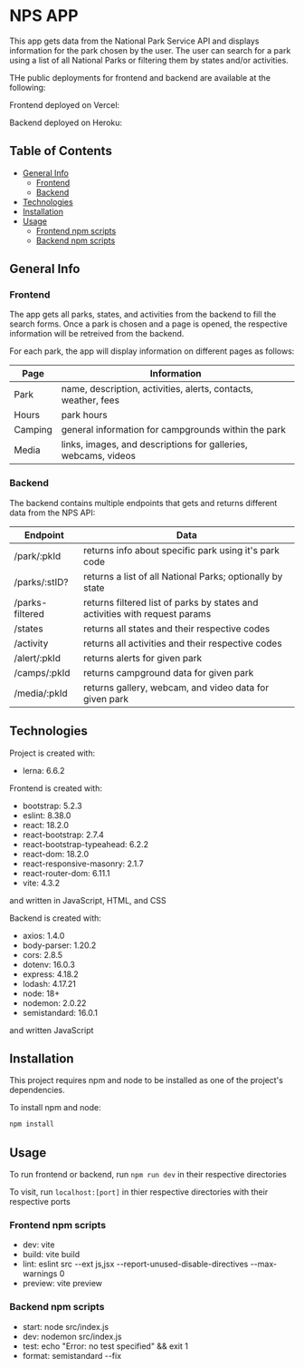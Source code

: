 # NPS APP

This app gets data from the National Park Service API and displays information
for the park chosen by the user. The user can search for a park using a list of
all National Parks or filtering them by states and/or activities.

THe public deployments for frontend and backend are available at the following:

Frontend deployed on Vercel:

Backend deployed on Heroku:


## Table of Contents

* [General Info](#general-info)
  * [Frontend](#frontend)
  * [Backend](#backend)
* [Technologies](#technologies)
* [Installation](#installation)
* [Usage](#usage)
  * [Frontend npm scripts](#frontend-npm-scripts)
  * [Backend npm scripts](#backend-npm-scripts)


## General Info

### Frontend

The app gets all parks, states, and activities from the backend to fill the search
forms. Once a park is chosen and a page is opened, the respective information
will be retreived from the backend.

For each park, the app will display information on different pages as follows:

| Page | Information |
| ---- | ----------- |
| Park | name, description, activities, alerts, contacts, weather, fees |
| Hours | park hours |
| Camping | general information for campgrounds within the park |
| Media | links, images, and descriptions for galleries, webcams, videos |

### Backend

The backend contains multiple endpoints that gets and returns different data
from the NPS API:

| Endpoint | Data |
| --- | --- |
| /park/:pkId | returns info about specific park using it's park code |
| /parks/:stID? | returns a list of all National Parks; optionally by state |
| /parks-filtered | returns filtered list of parks by states and activities with request params |
| /states | returns all states and their respective codes |
| /activity | returns all activities and their respective codes |
| /alert/:pkId | returns alerts for given park |
| /camps/:pkId | returns campground data for given park |
| /media/:pkId | returns gallery, webcam, and video data for given park |


## Technologies

Project is created with:
* lerna: 6.6.2

Frontend is created with:
* bootstrap: 5.2.3
* eslint: 8.38.0
* react: 18.2.0
* react-bootstrap: 2.7.4
* react-bootstrap-typeahead: 6.2.2
* react-dom: 18.2.0
* react-responsive-masonry: 2.1.7
* react-router-dom: 6.11.1
* vite: 4.3.2

and written in JavaScript, HTML, and CSS

Backend is created with:
* axios: 1.4.0
* body-parser: 1.20.2
* cors: 2.8.5
* dotenv: 16.0.3
* express: 4.18.2
* lodash: 4.17.21
* node: 18+
* nodemon: 2.0.22
* semistandard: 16.0.1

and written JavaScript


## Installation

This project requires npm and node to be installed as one of the project's
dependencies.

To install npm and node:

```bash
npm install
```

## Usage

To run frontend or backend, run `npm run dev` in their respective directories

To visit, run  `localhost:[port]` in thier respective directories with their
respective ports

### Frontend npm scripts

* dev: vite
* build: vite build
* lint: eslint src --ext js,jsx --report-unused-disable-directives --max-warnings 0
* preview: vite preview

### Backend npm scripts

* start: node src/index.js
* dev: nodemon src/index.js
* test: echo \"Error: no test specified\" && exit 1
* format: semistandard --fix
